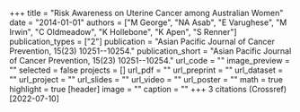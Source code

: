 +++
title = "Risk Awareness on Uterine Cancer among Australian Women"
date = "2014-01-01"
authors = ["M George", "NA Asab", "E Varughese", "M Irwin", "C Oldmeadow", "K Hollebone", "K Apen", "S Renner"]
publication_types = ["2"]
publication = "Asian Pacific Journal of Cancer Prevention, 15(23) 10251--10254."
publication_short = "Asian Pacific Journal of Cancer Prevention, 15(23) 10251--10254."
url_code = ""
image_preview = ""
selected = false
projects = []
url_pdf = ""
url_preprint = ""
url_dataset = ""
url_project = ""
url_slides = ""
url_video = ""
url_poster = ""
math = true
highlight = true
[header]
image = ""
caption = ""
+++
3 citations (Crossref) [2022-07-10]
